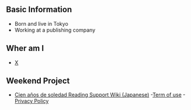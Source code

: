 ## Basic Information
- Born and live in Tokyo
- Working at a publishing company
## Wher am I
- [X](https://x.com/analekt/)
## Weekend Project
- [Cien años de soledad Reading Support Wiki (Japanese)](http://macondo.wiki/)
    -[Term of use](https://macondowiki.notion.site/194b31d4e99680509d75c1b91d83b80f?pvs=25)
    -[Privacy Policy](https://macondowiki.notion.site/194b31d4e99680fcab77ed3db9c1238a?pvs=25) 
